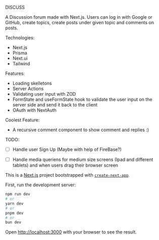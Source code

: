 DISCUSS


A Discussion forum made with Next.js. Users can log in with Google or GitHub, create topics, create posts under given topic and comments on posts.

Technologies:
- Next.js
- Prisma
- Next.ui
- Tailwind

Features:
- Loading skelletons
- Server Actions
- Validating user input with ZOD
- FormState and useFormState hook to validate the user input on the server side and send it back to the client
- OAuth with NextAuth


Coolest Feature:
- A recursive comment component to show comment and replies :)


TODO:
- [ ] Handle user Sign Up (Maybe with help of FireBase?)
- [ ] Handle media queriens for medium size screens (Ipad and different tablets) and when users drag their browser screen







This is a [Next.js](https://nextjs.org/) project bootstrapped with [`create-next-app`](https://github.com/vercel/next.js/tree/canary/packages/create-next-app).





First, run the development server:

```bash
npm run dev
# or
yarn dev
# or
pnpm dev
# or
bun dev
```

Open [http://localhost:3000](http://localhost:3000) with your browser to see the result.


